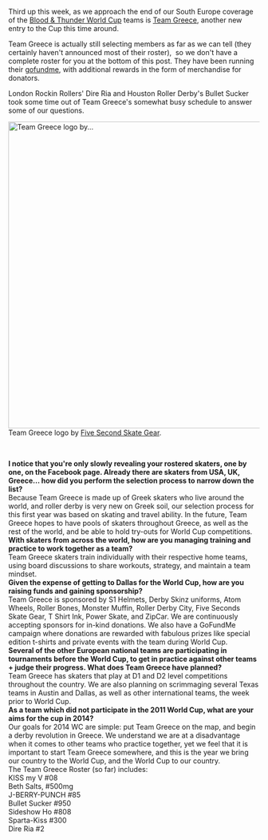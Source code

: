 <html><body><p>Third up this week, as we approach the end of our South Europe coverage of the <a href="http://rollerderbyworldcup.com">Blood &amp; Thunder World Cup</a> teams is <a href="https://www.facebook.com/teamgreece14">Team Greece</a>, another new entry to the Cup this time around.

Team Greece is actually still selecting members as far as we can tell (they certainly haven't announced most of their roster),  so we don't have a complete roster for you at the bottom of this post. They have been running their <a href="http://www.gofundme.com/teamgreece14">gofundme</a>, with additional rewards in the form of merchandise for donators.

London Rockin Rollers' Dire Ria and Houston Roller Derby's Bullet Sucker took some time out of Team Greece's somewhat busy schedule to answer some of our questions.

<a href="/2014/09/teamgreece.png"><img class="wp-image-3868 size-large" src="http://www.scottishrollerderbyblog.com/2014/09/teamgreece.png?w=614" alt="Team Greece logo by..." width="614" height="614"></a> Team Greece logo by <a href="https://www.facebook.com/FiveSecondSkateGear">Five Second Skate Gear</a>.

 
</p><div>
<div><strong>I notice that you're only slowly revealing your rostered skaters, one by one, on the Facebook page. Already there are skaters from USA, UK, Greece... how did you perform the selection process to narrow down the list?</strong></div>
</div>
<div>Because Team Greece is made up of Greek skaters who live around the world, and roller derby is very new on Greek soil, our selection process for this first year was based on skating and travel ability. In the future, Team Greece hopes to have pools of skaters throughout Greece, as well as the rest of the world, and be able to hold try-outs for World Cup competitions.</div>
<div>
<div></div>
<div><strong>With skaters from across the world, how are you managing training and practice to work together as a team?</strong></div>
</div>
<div>Team Greece skaters train individually with their respective home teams, using board discussions to share workouts, strategy, and maintain a team mindset.</div>
<div>
<div></div>
<div><strong>Given the expense of getting to Dallas for the World Cup, how are you raising funds and gaining sponsorship?</strong></div>
</div>
<div>Team Greece is sponsored by S1 Helmets, Derby Skinz uniforms, Atom Wheels, Roller Bones, Monster Muffin, Roller Derby City, Five Seconds Skate Gear, T Shirt Ink, Power Skate, and ZipCar. We are continuously accepting sponsors for in-kind donations. We also have a GoFundMe campaign where donations are rewarded with fabulous prizes like special edition t-shirts and private events with the team during World Cup.</div>
<div>
<div></div>
<div><strong>Several of the other European national teams are participating in tournaments before the World Cup, to get in practice against other teams + judge their progress. What does Team Greece have planned?</strong></div>
</div>
<div>Team Greece has skaters that play at D1 and D2 level competitions throughout the country. We are also planning on scrimmaging several Texas teams in Austin and Dallas, as well as other international teams, the week prior to World Cup.</div>
<div>
<div></div>
<div><strong>As a team which did not participate in the 2011 World Cup, what are your aims for the cup in 2014?</strong></div>
</div>
<div>Our goals for 2014 WC are simple: put Team Greece on the map, and begin a derby revolution in Greece. We understand we are at a disadvantage when it comes to other teams who practice together, yet we feel that it is important to start Team Greece somewhere, and this is the year we bring our country to the World Cup, and the World Cup to our country.</div>
<div></div>
<div></div>
<div>The Team Greece Roster (so far) includes:</div>
<div>KISS my V #08</div>
<div>Beth Salts, #500mg</div>
<div>J-BERRY-PUNCH #85</div>
<div>Bullet Sucker #950</div>
<div>Sideshow Ho #808</div>
<div>Sparta-Kiss #300</div>
<div>Dire Ria #2</div>
<div></div></body></html>
